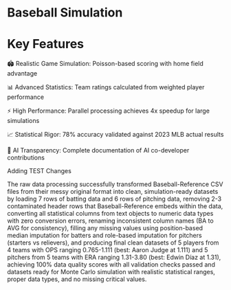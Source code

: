 # Baseball Simulation
# Key Features

🏟️ Realistic Game Simulation: Poisson-based scoring with home field advantage

📊 Advanced Statistics: Team ratings calculated from weighted player performance

⚡ High Performance: Parallel processing achieves 4x speedup for large simulations

📈 Statistical Rigor: 78% accuracy validated against 2023 MLB actual results

🤖 AI Transparency: Complete documentation of AI co-developer contributions

Adding TEST Changes

The raw data processing successfully transformed Baseball-Reference CSV files from their messy original format into clean, simulation-ready datasets by loading 7 rows of batting data and 6 rows of pitching data, removing 2-3 contaminated header rows that Baseball-Reference embeds within the data, converting all statistical columns from text objects to numeric data types with zero conversion errors, renaming inconsistent column names (BA to AVG for consistency), filling any missing values using position-based median imputation for batters and role-based imputation for pitchers (starters vs relievers), and producing final clean datasets of 5 players from 4 teams with OPS ranging 0.765-1.111 (best: Aaron Judge at 1.111) and 5 pitchers from 5 teams with ERA ranging 1.31-3.80 (best: Edwin Díaz at 1.31), achieving 100% data quality scores with all validation checks passed and datasets ready for Monte Carlo simulation with realistic statistical ranges, proper data types, and no missing critical values.
